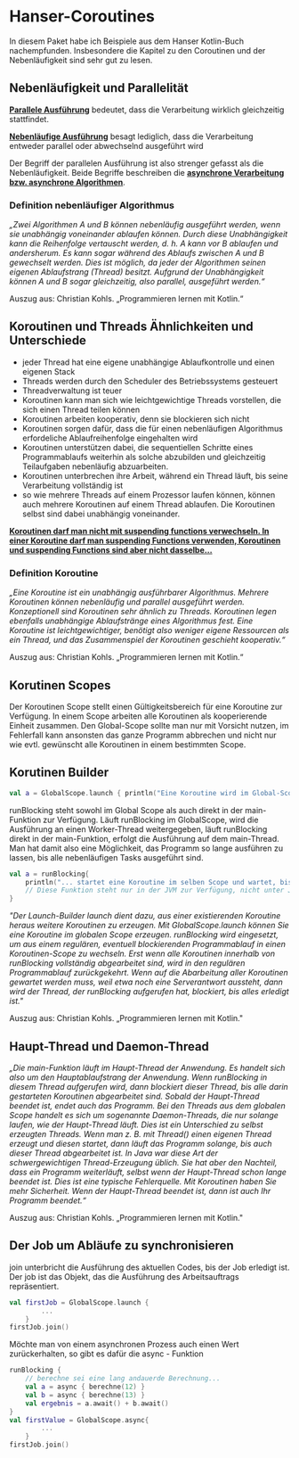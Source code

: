 # Hanser-Coroutines
In diesem Paket habe ich Beispiele aus dem Hanser Kotlin-Buch nachempfunden.
Insbesondere die Kapitel zu den Coroutinen und der Nebenläufigkeit sind sehr 
gut zu lesen.

## Nebenläufigkeit und Parallelität
<p><u><b>Parallele Ausführung</b></u> bedeutet, dass die Verarbeitung wirklich gleichzeitig stattfindet.</p>
<p><u><b>Nebenläufige Ausführung</b></u> besagt lediglich, dass die Verarbeitung entweder parallel oder abwechselnd ausgeführt wird</p>
Der Begriff der parallelen Ausführung ist also strenger gefasst als die Nebenläufigkeit. Beide Begriffe beschreiben die 
<u><b>asynchrone Verarbeitung bzw. asynchrone Algorithmen</b></u>.

### Definition nebenläufiger Algorithmus
<p>
    <i>
        „Zwei Algorithmen A und B können nebenläufig ausgeführt werden, wenn sie unabhängig voneinander ablaufen können. 
        Durch diese Unabhängigkeit kann die Reihenfolge vertauscht werden, d. h. A kann vor B ablaufen und andersherum. 
        Es kann sogar während des Ablaufs zwischen A und B gewechselt werden. Dies ist möglich, da jeder der Algorithmen 
        seinen eigenen Ablaufstrang (Thread) besitzt. Aufgrund der Unabhängigkeit können A und B sogar gleichzeitig, 
        also parallel, ausgeführt werden.“
    </i>

Auszug aus: Christian Kohls. „Programmieren lernen mit Kotlin.“
</p>

## Koroutinen und Threads Ähnlichkeiten und Unterschiede
<ul>
    <li>jeder Thread hat eine eigene unabhängige Ablaufkontrolle und einen eigenen Stack</li>
    <li>Threads werden durch den Scheduler des Betriebssystems gesteuert</li>
    <li>Threadverwaltung ist teuer</li>
    <li>Koroutinen kann man sich wie leichtgewichtige Threads vorstellen, die sich einen Thread teilen können</li>
    <li>Koroutinen arbeiten kooperativ, denn sie blockieren sich nicht</li>
    <li>Koroutinen sorgen dafür, dass die für einen nebenläufigen Algorithmus erfordeliche Ablaufreihenfolge eingehalten wird</li>
    <li>Koroutinen unterstützen dabei, die  sequentiellen Schritte eines Programmablaufs weiterhin als solche abzubilden 
        und gleichzeitig Teilaufgaben nebenläufig abzuarbeiten.
    </li>
    <li>Koroutinen unterbrechen ihre Arbeit, während ein Thread läuft, bis seine Verarbeitung vollständig ist</li>
    <li>so wie mehrere Threads auf einem Prozessor laufen können, können auch mehrere Koroutinen auf einem Thread
        ablaufen. Die Koroutinen selbst sind dabei unabhängig voneinander.
    </li>
</ul>
<u><b>Koroutinen darf man nicht mit suspending functions verwechseln. In einer Koroutine darf man
      suspending Functions verwenden, Koroutinen und suspending Functions sind aber nicht dasselbe...
</b></u>

### Definition Koroutine

<p>
    <i>
        „Eine Koroutine ist ein unabhängig ausführbarer Algorithmus. Mehrere Koroutinen können nebenläufig und parallel 
        ausgeführt werden. Konzeptionell sind Koroutinen sehr ähnlich zu Threads. Koroutinen legen ebenfalls unabhängige 
        Ablaufstränge eines Algorithmus fest. Eine Koroutine ist leichtgewichtiger, benötigt also weniger eigene 
        Ressourcen als ein Thread, und das Zusammenspiel der Koroutinen geschieht kooperativ.“
    </i>

Auszug aus: Christian Kohls. „Programmieren lernen mit Kotlin.“        
</p>

## Korutinen Scopes
<p>Der Koroutinen Scope stellt einen Gültigkeitsbereich für eine Koroutine zur Verfügung.
   In einem Scope arbeiten alle Koroutinen als kooperierende Einheit zusammen.
   Den Global-Scope sollte man nur mit Vorsicht nutzen, im Fehlerfall kann ansonsten das ganze Programm abbrechen
   und nicht nur wie evtl. gewünscht alle Koroutinen in einem bestimmten Scope.
</p>

## Korutinen Builder
```kotlin    
val a = GlobalScope.launch { println("Eine Koroutine wird im Global-Scope gestartet ...") }
```
<p>runBlocking steht sowohl im Global Scope als auch direkt in der main-Funktion zur Verfügung. Läuft runBlocking im 
   GlobalScope, wird die Ausführung an einen Worker-Thread weitergegeben, läuft runBlocking direkt in der main-Funktion,
   erfolgt die Ausführung auf dem main-Thread. Man hat damit also eine Möglichkeit, das Programm so lange ausführen zu
   lassen, bis alle nebenläufigen Tasks ausgeführt sind.
</p>

```kotlin    
val a = runBlocking{
    println("... startet eine Koroutine im selben Scope und wartet, bis alle Anweisungen dahinter abgearbeitet sind") 
    // Diese Funktion steht nur in der JVM zur Verfügung, nicht unter JavaScript  
}
```

<p>
    <i>
        
"Der Launch-Builder launch dient dazu, aus einer existierenden Koroutine heraus weitere Koroutinen zu erzeugen. 
Mit GlobalScope.launch können Sie eine Koroutine im globalen Scope erzeugen. 
runBlocking wird eingesetzt, um aus einem regulären, eventuell blockierenden Programmablauf in einen Koroutinen-Scope zu wechseln. 
Erst wenn alle Koroutinen innerhalb von runBlocking vollständig abgearbeitet sind, wird in den regulären Programmablauf 
zurückgekehrt. Wenn auf die Abarbeitung aller Koroutinen gewartet werden muss, weil etwa noch eine Serverantwort aussteht, 
dann wird der Thread, der runBlocking aufgerufen hat, blockiert, bis alles erledigt ist."


</i>
Auszug aus: Christian Kohls. „Programmieren lernen mit Kotlin." 
</p>

## Haupt-Thread und Daemon-Thread
<p>
    <i>
        „Die main-Funktion läuft im Haupt-Thread der Anwendung. Es handelt sich also um den Hauptablaufstrang der Anwendung. 
        Wenn runBlocking in diesem Thread aufgerufen wird, dann blockiert dieser Thread, bis alle darin gestarteten 
        Koroutinen abgearbeitet sind. Sobald der Haupt-Thread beendet ist, endet auch das Programm.
        Bei den Threads aus dem globalen Scope handelt es sich um sogenannte Daemon-Threads, die nur solange laufen, 
        wie der Haupt-Thread läuft. Dies ist ein Unterschied zu selbst erzeugten Threads. Wenn man z. B. mit Thread() 
        einen eigenen Thread erzeugt und diesen startet, dann läuft das Programm solange, bis auch dieser Thread 
        abgearbeitet ist. In Java war diese Art der schwergewichtigen Thread-Erzeugung üblich. Sie hat aber den Nachteil, 
        dass ein Programm weiterläuft, selbst wenn der Haupt-Thread schon lange beendet ist. Dies ist eine typische Fehlerquelle.
        Mit Koroutinen haben Sie mehr Sicherheit. Wenn der Haupt-Thread beendet ist, dann ist auch Ihr Programm beendet.“
    </i>

Auszug aus: Christian Kohls. „Programmieren lernen mit Kotlin." 
</p>

## Der Job um Abläufe zu synchronisieren
join unterbricht die Ausführung des aktuellen Codes, bis der Job erledigt ist. Der job ist das Objekt, das die Ausführung
des Arbeitsauftrags repräsentiert.
```kotlin    
val firstJob = GlobalScope.launch {
        ...
    }
firstJob.join()
```

Möchte man von einem asynchronen Prozess auch einen Wert zurückerhalten, so gibt es dafür die async - Funktion 
```kotlin 
runBlocking {
    // berechne sei eine lang andauerde Berechnung...
    val a = async { berechne(12) }
    val b = async { berechne(13) }
    val ergebnis = a.await() + b.await()
}   
val firstValue = GlobalScope.async{
        ...
    }
firstJob.join()
```
